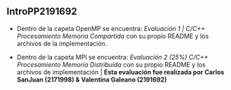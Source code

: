 ## IntroPP2191692

- Dentro de la capeta OpenMP se encuentra: *Evaluación 1 | C/C++ Procesamiento Memoria Compartida* con su propio README y los archivos de la implementación.

- Dentro de la capeta MPI se encuentra: *Evaluación 2 (25%) C/C++ Procesamiento Memoria Distribuída* con su propio README y los archivos de implementación | **Esta evaluación fue realizada por Carlos SanJuan (2171998) & Valentina Galeano (2191692)**